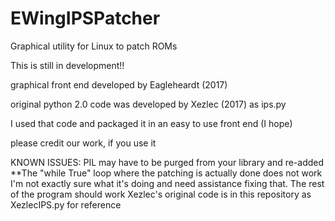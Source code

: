 # EWingIPSPatcher
Graphical utility for Linux to patch ROMs

This is still in development!!

graphical front end developed by Eagleheardt (2017)

original python 2.0 code was developed by Xezlec (2017) as ips.py

I used that code and packaged it in an easy to use front end (I hope)

please credit our work, if you use it

KNOWN ISSUES:
PIL may have to be purged from your library and re-added
**The "while True" loop where the patching is actually done does not work
    I'm not exactly sure what it's doing and need assistance fixing that. The rest of the program should work
    Xezlec's original code is in this repository as XezlecIPS.py for reference
